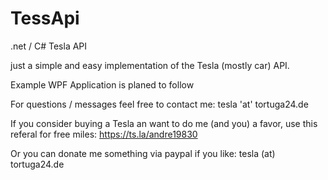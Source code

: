 # TessApi
.net / C# Tesla API

just a simple and easy implementation of the Tesla (mostly car) API.

Example WPF Application is planed to follow

For questions / messages feel free to contact me: tesla 'at' tortuga24.de

If you consider buying a Tesla an want to do me (and you) a favor, use this referal for free miles: https://ts.la/andre19830

Or you can donate me something via paypal if you like: tesla (at) tortuga24.de
